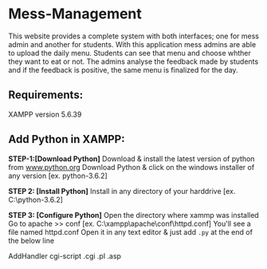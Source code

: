 # Mess-Management

This website provides a complete system with both interfaces; one for mess admin and another for students. With this application mess admins are able to upload the daily menu. Students can see that menu and choose whther they want to eat or not. The admins analyse the feedback made by students and if the feedback is positive, the same menu is finalized for the day.

## Requirements:
XAMPP version 5.6.39

## Add Python in XAMPP:

**STEP-1:[Download Python]**
Download & install the latest version of python from www.python.org Download Python & click on the windows installer of any version [ex. python-3.6.2]

**STEP 2: [Install Python]** 
Install in any directory of your harddrive [ex. C:\python-3.6.2]

**STEP 3: [Configure Python]** 
Open the directory where xammp was installed Go to apache >> conf [ex. C:\xampp\apache\conf\httpd.conf] You'll see a file named httpd.conf Open it in any text editor & just add `.py` at the end of the below line

AddHandler cgi-script .cgi .pl .asp
